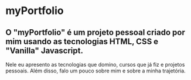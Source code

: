 # myPortfolio

<h2>O "myPortfolio" é um projeto pessoal criado por mim usando as tecnologias HTML, CSS e "Vanilla" Javascript.</h2>
<p>Nele eu apresento as tecnologias que domino, cursos que já fiz e projetos pessoais. Além disso, falo um pouco sobre mim e sobre a minha trajetória.</p>
